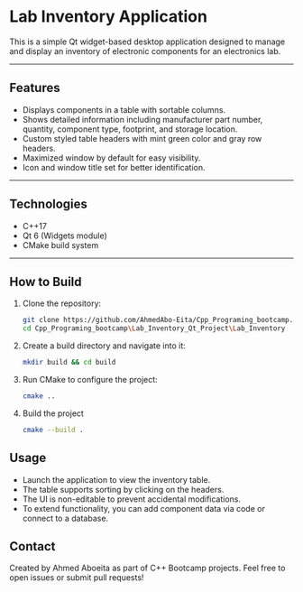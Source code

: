 # Lab Inventory Application

This is a simple Qt widget-based desktop application designed to manage and display an inventory of electronic components for an electronics lab.

---

## Features

- Displays components in a table with sortable columns.
- Shows detailed information including manufacturer part number, quantity, component type, footprint, and storage location.
- Custom styled table headers with mint green color and gray row headers.
- Maximized window by default for easy visibility.
- Icon and window title set for better identification.

---

## Technologies

- C++17
- Qt 6 (Widgets module)
- CMake build system

---

## How to Build

1. Clone the repository:

   ```bash
   git clone https://github.com/AhmedAbo-Eita/Cpp_Programing_bootcamp.git
   cd Cpp_Programing_bootcamp\Lab_Inventory_Qt_Project\Lab_Inventory
   ```

2. Create a build directory and navigate into it:
    ```bash
    mkdir build && cd build 
    ```

3. Run CMake to configure the project:
    ```bash
    cmake ..
    ```
4. Build the project
    ```bash
    cmake --build .
    ```

## Usage
- Launch the application to view the inventory table.
- The table supports sorting by clicking on the headers.
- The UI is non-editable to prevent accidental modifications.
- To extend functionality, you can add component data via code or connect to a database.

## Contact
Created by Ahmed Aboeita as part of C++ Bootcamp projects.
Feel free to open issues or submit pull requests!

